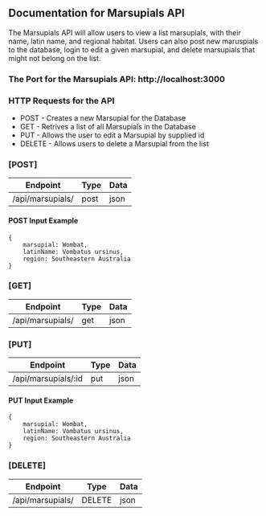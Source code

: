## Documentation for Marsupials API ##
  The Marsupials API will allow users to view a list marsupials, with their name, latin name, and regional habitat.   Users can also post new maruspials to the database, login to edit a given marsupial, and delete marsupials that might not belong on the list.

### The Port for the Marsupials API: http://localhost:3000

### HTTP Requests for the API ###
* POST - Creates a new Marsupial for the Database
* GET - Retrives a list of all Marsupials in the Database
* PUT - Allows the user to edit a Marsupial by supplied id
* DELETE - Allows users to delete a Marsupial from the list

### [POST] ###

| Endpoint | Type | Data |
|----|----|----|
| /api/marsupials/ | post | json |

#### POST Input Example ###

``` 
{
    marsupial: Wombat,
    latinName: Vombatus ursinus,
    region: Southeastern Australia
} 
```
### [GET] ###

| Endpoint | Type | Data |
|----|----|----|
| /api/marsupials/ | get | json |

### [PUT] ###

| Endpoint | Type | Data |
|----|----|----|
| /api/marsupials/:id | put | json |

#### PUT Input Example ###

``` 
{
    marsupial: Wombat,
    latinName: Vombatus ursinus,
    region: Southeastern Australia
} 
```
### [DELETE] ###

| Endpoint | Type | Data |
|----|----|----|
| /api/marsupials/ | DELETE | json |



